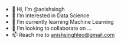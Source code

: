 - 👋 Hi, I’m @anishsingh
- 👀 I’m interested in Data Science
- 🌱 I’m currently learning Machine Learning
- 💞️ I’m looking to collaborate on ...
- 📫 Reach me to anishsinghleo@gmail.com

<!---
anishsinghleo/anishsinghleo is a ✨ special ✨ repository because its `README.md` (this file) appears on your GitHub profile.
You can click the Preview link to take a look at your changes.
--->
